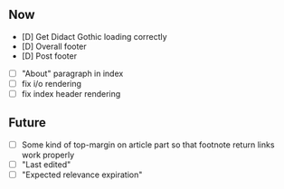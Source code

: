 ## Now
- [D] Get Didact Gothic loading correctly
- [D] Overall footer
- [D] Post footer
- [ ] "About" paragraph in index
- [ ] fix i/o rendering
- [ ] fix index header rendering

## Future
- [ ] Some kind of top-margin on article part so that footnote return links
      work properly
- [ ] "Last edited"
- [ ] "Expected relevance expiration"
